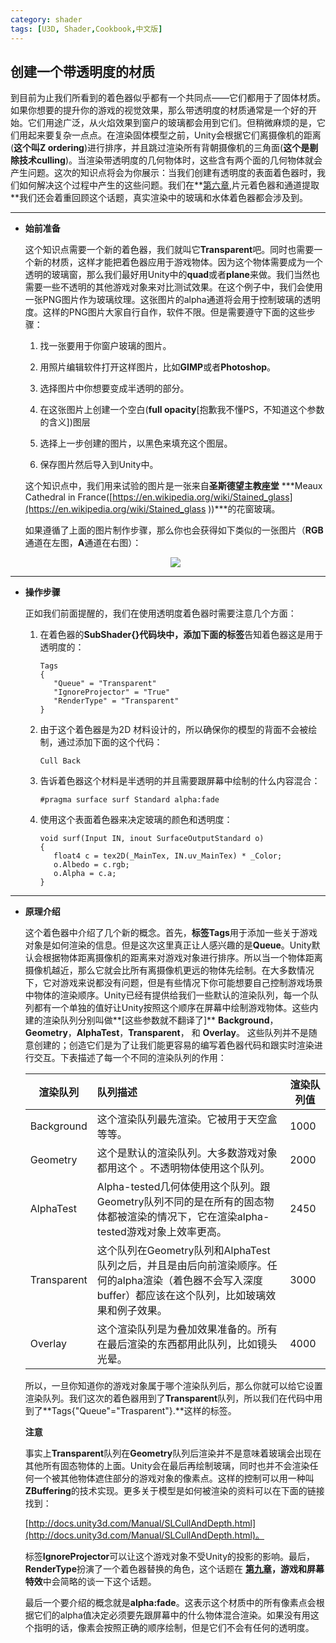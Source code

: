 ```yaml
---
category: shader
tags: [U3D, Shader,Cookbook,中文版]
---
```


## 创建一个带透明度的材质

到目前为止我们所看到的着色器似乎都有一个共同点——它们都用于了固体材质。如果你想要的提升你的游戏的视觉效果，那么带透明度的材质通常是一个好的开始。它们用途广泛，从火焰效果到窗户的玻璃都会用到它们。但稍微麻烦的是，它们用起来要复杂一点点。在渲染固体模型之前，Unity会根据它们离摄像机的距离(**这个叫Z ordering**)进行排序，并且跳过渲染所有背朝摄像机的三角面(**这个是剔除技术culling**)。当渲染带透明度的几何物体时，这些含有两个面的几何物体就会产生问题。这次的知识点将会为你展示：当我们创建有透明度的表面着色器时，我们如何解决这个过程中产生的这些问题。我们在**[第六章](),片元着色器和通道提取**我们还会着重回顾这个话题，真实渲染中的玻璃和水体着色器都会涉及到。

***




- **始前准备**

  这个知识点需要一个新的着色器，我们就叫它**Transparent**吧。同时也需要一个新的材质，这样才能把着色器应用于游戏物体。因为这个物体需要成为一个透明的玻璃窗，那么我们最好用Unity中的**quad**或者**plane**来做。我们当然也需要一些不透明的其他游戏对象来对比测试效果。在这个例子中，我们会使用一张PNG图片作为玻璃纹理。这张图片的alpha通道将会用于控制玻璃的透明度。这样的PNG图片大家自行自作，软件不限。但是需要遵守下面的这些步骤：

  1. 找一张要用于你窗户玻璃的图片。

  2. 用照片编辑软件打开这样图片，比如**GIMP**或者**Photoshop**。

  3. 选择图片中你想要变成半透明的部分。

  4. 在这张图片上创建一个空白(**full opacity**[抱歉我不懂PS，不知道这个参数的含义])图层

  5. 选择上一步创建的图片，以黑色来填充这个图层。

  6. 保存图片然后导入到Unity中。

  这个知识点中，我们用来试验的图片是一张来自**圣斯德望主教座堂** ***Meaux Cathedral in France([https://en.wikipedia.org/wiki/Stained_glass](https://en.wikipedia.org/wiki/Stained_glass  ))***的花窗玻璃。
  
  如果遵循了上面的图片制作步骤，那么你也会获得如下类似的一张图片（**RGB**通道在左图，**A**通道在右图）：
  
  <div align="center"><img src="https://linkliu.github.io/game-tech-post/assets/img/shader_book/diagram21.png"/></div>

***




- **操作步骤**

  正如我们前面提醒的，我们在使用透明度着色器时需要注意几个方面：

  1. 在着色器的**SubShader{}**代码块中，添加下面的**标签**告知着色器这是用于透明度的：

     ```
     Tags
     {
     	"Queue" = "Transparent"
     	"IgnoreProjector" = "True"
     	"RenderType" = "Transparent"
     }
     ```

     

  2. 由于这个着色器是为2D 材料设计的，所以确保你的模型的背面不会被绘制，通过添加下面的这个代码：

     ```
     Cull Back
     ```

  3. 告诉着色器这个材料是半透明的并且需要跟屏幕中绘制的什么内容混合：

     ```
     #pragma surface surf Standard alpha:fade
     ```

  4. 使用这个表面着色器来决定玻璃的颜色和透明度：

     ```
     void surf(Input IN, inout SurfaceOutputStandard o)
     {
     	float4 c = tex2D(_MainTex, IN.uv_MainTex) * _Color;
     	o.Albedo = c.rgb;
     	o.Alpha = c.a;
     }
     ```

***




- **原理介绍**

  这个着色器中介绍了几个新的概念。首先，**标签Tags**用于添加一些关于游戏对象是如何渲染的信息。但是这次这里真正让人感兴趣的是**Queue**。Unity默认会根据物体距离摄像机的距离来对游戏对象进行排序。所以当一个物体距离摄像机越近，那么它就会比所有离摄像机更远的物体先绘制。在大多数情况下，它对游戏来说都没有问题，但是有些情况下你可能想要自己控制游戏场景中物体的渲染顺序。Unity已经有提供给我们一些默认的渲染队列，每一个队列都有一个单独的值好让Unity按照这个顺序在屏幕中绘制游戏物体。这些内建的渲染队列分别叫做**[这些参数就不翻译了]** **Background**，**Geometry**，**AlphaTest**，**Transparent**， 和 **Overlay**。  这些队列并不是随意创建的；创造它们是为了让我们能更容易的编写着色器代码和跟实时渲染进行交互。下表描述了每一个不同的渲染队列的作用：
  
  | 渲染队列    | 队列描述                                                     | 渲染队列值 |
  | ----------- | :----------------------------------------------------------- | ---------- |
  | Background  | 这个渲染队列最先渲染。它被用于天空盒等等。                   | 1000       |
  | Geometry    | 这个是默认的渲染队列。大多数游戏对象都用这个 。不透明物体使用这个队列。 | 2000       |
  | AlphaTest   | Alpha-tested几何体使用这个队列。跟 Geometry队列不同的是在所有的固态物体都被渲染的情况下，它在渲染alpha-tested游戏对象上效率更高。 | 2450       |
  | Transparent | 这个队列在Geometry队列和AlphaTest队列之后，并且是由后向前渲染顺序。任何的alpha渲染（着色器不会写入深度buffer）都应该在这个队列，比如玻璃效果和例子效果。 | 3000       |
  | Overlay     | 这个渲染队列是为叠加效果准备的。所有在最后渲染的东西都用此队列，比如镜头光晕。 | 4000       |
  
  所以，一旦你知道你的游戏对象属于哪个渲染队列后，那么你就可以给它设置渲染队列。我们这次的着色器用到了**Transparent**队列，所以我们在代码中用到了**Tags{"Queue"="Trasparent"}.**这样的标签。
  
  **注意**
  
  事实上**Transparent**队列在**Geometry**队列后渲染并不是意味着玻璃会出现在其他所有固态物体的上面。Unity会在最后再绘制玻璃，同时也并不会渲染任何一个被其他物体遮住部分的游戏对象的像素点。这样的控制可以用一种叫**ZBuffering**的技术实现。更多关于模型是如何被渲染的资料可以在下面的链接找到：
  
  [http://docs.unity3d.com/Manual/SLCullAndDepth.html](http://docs.unity3d.com/Manual/SLCullAndDepth.html)。
  
  标签**IgnoreProjector**可以让这个游戏对象不受Unity的投影的影响。最后，**RenderType**扮演了一个着色器替换的角色，这个话题在 **[第九章]()，游戏和屏幕特效**中会简略的谈一下这个话题。
  
  最后一个要介绍的概念就是**alpha:fade**。这表示这个材质中的所有像素点会根据它们的alpha值决定必须要先跟屏幕中的什么物体混合渲染。如果没有用这个指明的话，像素会按照正确的顺序绘制，但是它们不会有任何的透明度。


